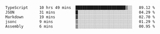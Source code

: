 <!--START_SECTION:waka-->

```txt
TypeScript     10 hrs 49 mins  ██████████████████████▒░░   89.12 %
JSON           31 mins         █░░░░░░░░░░░░░░░░░░░░░░░░   04.29 %
Markdown       19 mins         ▓░░░░░░░░░░░░░░░░░░░░░░░░   02.70 %
jsonc          9 mins          ▒░░░░░░░░░░░░░░░░░░░░░░░░   01.29 %
Assembly       6 mins          ▒░░░░░░░░░░░░░░░░░░░░░░░░   00.95 %
```

<!--END_SECTION:waka-->
